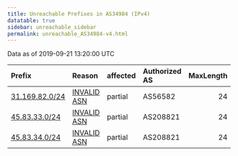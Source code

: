 ```yaml
---
title: Unreachable Prefixes in AS34984 (IPv4)
datatable: true
sidebar: unreachable_sidebar
permalink: unreachable_AS34984-v4.html
---
```


Data as of 2019-09-21 13:20:00 UTC


<div class="datatable-begin"></div>

| Prefix                                                 | Reason                                                                                                | affected   | Authorized AS   |   MaxLength | Anchor                                         |   unreachable /24s |
|:-------------------------------------------------------|:------------------------------------------------------------------------------------------------------|:-----------|:----------------|------------:|:-----------------------------------------------|-------------------:|
| [31.169.82.0/24](https://stat.ripe.net/31.169.82.0/24) | [INVALID ASN](https://rpki-validator.ripe.net/announcement-preview?asn=AS34984&prefix=31.169.82.0/24) | partial    | AS56582         |          24 | [RIPE](unreachable_RIPE_NCC_RPKI_Root-v4.html) |                  1 |
| [45.83.33.0/24](https://stat.ripe.net/45.83.33.0/24)   | [INVALID ASN](https://rpki-validator.ripe.net/announcement-preview?asn=AS34984&prefix=45.83.33.0/24)  | partial    | AS208821        |          24 | [RIPE](unreachable_RIPE_NCC_RPKI_Root-v4.html) |                  1 |
| [45.83.34.0/24](https://stat.ripe.net/45.83.34.0/24)   | [INVALID ASN](https://rpki-validator.ripe.net/announcement-preview?asn=AS34984&prefix=45.83.34.0/24)  | partial    | AS208821        |          24 | [RIPE](unreachable_RIPE_NCC_RPKI_Root-v4.html) |                  1 |

<div class="datatable-end"></div>